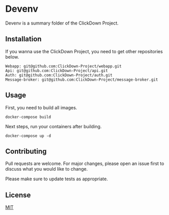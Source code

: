 # Devenv

Devenv is a summary folder of the ClickDown Project.

## Installation

If you wanna use the ClickDown Project, you need to get other repositories below.

```
Webapp: git@github.com:ClickDown-Project/webapp.git
Api: git@github.com:ClickDown-Project/api.git
Auth: git@github.com:ClickDown-Project/auth.git
Message-broker: git@github.com:ClickDown-Project/message-broker.git
```

## Usage

First, you need to build all images.

```docker
docker-compose build
```

Next steps, run your containers after building.

```docker
docker-compose up -d
```

## Contributing
Pull requests are welcome. For major changes, please open an issue first to discuss what you would like to change.

Please make sure to update tests as appropriate.

## License
[MIT](https://choosealicense.com/licenses/mit/)
